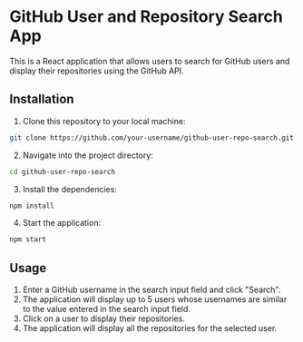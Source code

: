 # GitHub User and Repository Search App

This is a React application that allows users to search for GitHub users and display their repositories using the GitHub API.

## Installation

1. Clone this repository to your local machine:

```bash
git clone https://github.com/your-username/github-user-repo-search.git
```

2. Navigate into the project directory:

```bash
cd github-user-repo-search
```

3. Install the dependencies:

```bash
npm install
```

4. Start the application:

```bash
npm start
```

## Usage
1. Enter a GitHub username in the search input field and click "Search".
2. The application will display up to 5 users whose usernames are similar to the value entered in the search input field.
3. Click on a user to display their repositories.
4. The application will display all the repositories for the selected user.